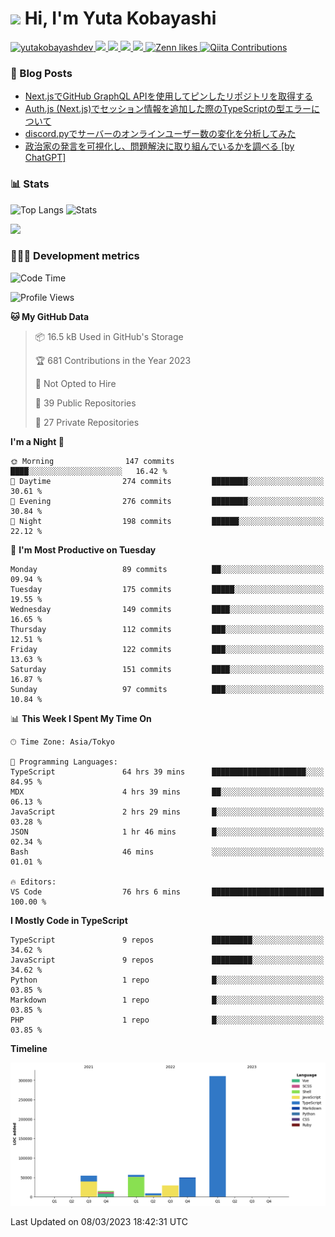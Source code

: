 <h1><img src="https://emojis.slackmojis.com/emojis/images/1613942336/14158/balloons.gif?1613942336" width="30"/> Hi, I'm Yuta Kobayashi</h1>

<p align="left"> 
  <a href="https://github.com/yutakobayashidev/yutakobayashidev/">
    <img src="https://komarev.com/ghpvc/?username=yutakobayashdev" alt="yutakobayashdev" />
  </a>
  <a href="https://twitter.com/yutakobayashi__">
    <img height="20" src="https://img.shields.io/twitter/follow/yutakobayashi__?label=Twitter&logo=twitter&style=flat" />
  </a>
  <a href="https://mastodon.social/@yutakobayashi">
    <img height="20" src="https://img.shields.io/mastodon/follow/107202517736161782?domain=https%3A%2F%2Fmastodon.social&label=Mastodon&logo=mastodon&style=plastic" />
  </a>
  <a href="https://github.com/yutakobayashidev">
    <img height="20" src="https://img.shields.io/github/followers/yutakobayashidev?label=follow&logo=github&style=flat" />
  </a>
  <a href="https://www.reddit.com/user/yutakobayashi">
    <img height="20" src="https://img.shields.io/reddit/user-karma/combined/yutakobayashi?label=Reddit&logo=reddit&style=flat" />
  </a>
  <a href="https://zenn.dev/yutakobayashi">
    <img src="https://badgen.org/img/zenn/yutakobayashi/likes?style=plastic" alt="Zenn likes" />
  </a>
  <a href="https://qiita.com/yutakobayashi">
    <img src="https://badgen.org/img/qiita/yutakobayashi/contributions?style=plastic" alt="Qiita Contributions" />
  </a>
</p>

### 📕 Blog Posts

<!-- BLOG-POST-LIST:START -->
- [Next.jsでGitHub GraphQL APIを使用してピンしたリポジトリを取得する](https://zenn.dev/yutakobayashi/articles/github-graphql-api-pin-repository)
- [Auth.js &lpar;Next.js&rpar;でセッション情報を追加した際のTypeScriptの型エラーについて](https://zenn.dev/yutakobayashi/articles/nextauth-session-typescript)
- [discord.pyでサーバーのオンラインユーザー数の変化を分析してみた](https://zenn.dev/yutakobayashi/articles/discord-online-members-chart)
- [政治家の発言を可視化し、問題解決に取り組んでいるかを調べる [by ChatGPT]](https://qiita.com/yutakobayashi/items/1381de1da52ea7ca56b9)
<!-- BLOG-POST-LIST:END -->

### 📊 Stats

![Top Langs](https://github-readme-stats.vercel.app/api/top-langs/?username=yutakobayashidev)
![Stats](https://github-readme-stats.vercel.app/api?username=yutakobayashidev&count_private=true&show_icons=true&line_height=40)

<!--START_SECTION:lapras-card-->
<a href="https://lapras.com/public/yutakobayashi" target="_blank" rel="noopener noreferrer"><img src="https://lapras-card-generator.vercel.app/api/svg?e=3.37&b=2.85&i=3.11&b1=%23020e27&b2=%230e5593&i1=%2303102f&i2=%231688bf&l=en" width="400" ></a>
<!--END_SECTION:lapras-card-->

### 👩🏻‍💻 Development metrics

<!--START_SECTION:waka-->
![Code Time](http://img.shields.io/badge/Code%20Time-779%20hrs%2025%20mins-blue)

![Profile Views](http://img.shields.io/badge/Profile%20Views-9-blue)

**🐱 My GitHub Data** 

> 📦 16.5 kB Used in GitHub's Storage 
 > 
> 🏆 681 Contributions in the Year 2023
 > 
> 🚫 Not Opted to Hire
 > 
> 📜 39 Public Repositories 
 > 
> 🔑 27 Private Repositories 
 > 
**I'm a Night 🦉** 

```text
🌞 Morning                147 commits         ████░░░░░░░░░░░░░░░░░░░░░   16.42 % 
🌆 Daytime                274 commits         ████████░░░░░░░░░░░░░░░░░   30.61 % 
🌃 Evening                276 commits         ████████░░░░░░░░░░░░░░░░░   30.84 % 
🌙 Night                  198 commits         ██████░░░░░░░░░░░░░░░░░░░   22.12 % 
```
📅 **I'm Most Productive on Tuesday** 

```text
Monday                   89 commits          ██░░░░░░░░░░░░░░░░░░░░░░░   09.94 % 
Tuesday                  175 commits         █████░░░░░░░░░░░░░░░░░░░░   19.55 % 
Wednesday                149 commits         ████░░░░░░░░░░░░░░░░░░░░░   16.65 % 
Thursday                 112 commits         ███░░░░░░░░░░░░░░░░░░░░░░   12.51 % 
Friday                   122 commits         ███░░░░░░░░░░░░░░░░░░░░░░   13.63 % 
Saturday                 151 commits         ████░░░░░░░░░░░░░░░░░░░░░   16.87 % 
Sunday                   97 commits          ███░░░░░░░░░░░░░░░░░░░░░░   10.84 % 
```


📊 **This Week I Spent My Time On** 

```text
🕑︎ Time Zone: Asia/Tokyo

💬 Programming Languages: 
TypeScript               64 hrs 39 mins      █████████████████████░░░░   84.95 % 
MDX                      4 hrs 39 mins       ██░░░░░░░░░░░░░░░░░░░░░░░   06.13 % 
JavaScript               2 hrs 29 mins       █░░░░░░░░░░░░░░░░░░░░░░░░   03.28 % 
JSON                     1 hr 46 mins        █░░░░░░░░░░░░░░░░░░░░░░░░   02.34 % 
Bash                     46 mins             ░░░░░░░░░░░░░░░░░░░░░░░░░   01.01 % 

🔥 Editors: 
VS Code                  76 hrs 6 mins       █████████████████████████   100.00 % 
```

**I Mostly Code in TypeScript** 

```text
TypeScript               9 repos             █████████░░░░░░░░░░░░░░░░   34.62 % 
JavaScript               9 repos             █████████░░░░░░░░░░░░░░░░   34.62 % 
Python                   1 repo              █░░░░░░░░░░░░░░░░░░░░░░░░   03.85 % 
Markdown                 1 repo              █░░░░░░░░░░░░░░░░░░░░░░░░   03.85 % 
PHP                      1 repo              █░░░░░░░░░░░░░░░░░░░░░░░░   03.85 % 
```



**Timeline**

![Lines of Code chart](https://raw.githubusercontent.com/yutakobayashidev/yutakobayashidev/main/assets/bar_graph.png)


 Last Updated on 08/03/2023 18:42:31 UTC
<!--END_SECTION:waka-->
